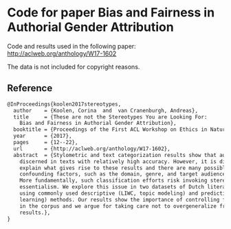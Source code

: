 # Code for paper Bias and Fairness in Authorial Gender Attribution

Code and results used in the following paper: http://aclweb.org/anthology/W17-1602

The data is not included for copyright reasons.


## Reference

```latex
@InProceedings{koolen2017stereotypes,
  author    = {Koolen, Corina  and  van Cranenburgh, Andreas},
  title     = {These are not the Stereotypes You are Looking For:
	Bias and Fairness in Authorial Gender Attribution},
  booktitle = {Proceedings of the First ACL Workshop on Ethics in Natural Language Processing},
  year      = {2017},
  pages     = {12--22},
  url       = {http://aclweb.org/anthology/W17-1602},
  abstract  = {Stylometric and text categorization results show that author gender can be
	discerned in texts with relatively high accuracy. However, it is difficult to
	explain what gives rise to these results and there are many possible
	confounding factors, such as the domain, genre, and target audience of a text.
	More fundamentally, such classification efforts risk invoking stereotyping and
	essentialism. We explore this issue in two datasets of Dutch literary novels,
	using commonly used descriptive (LIWC, topic modeling) and predictive (machine
	learning) methods. Our results show the importance of controlling for variables
	in the corpus and we argue for taking care not to overgeneralize from the
	results.},
}
```
